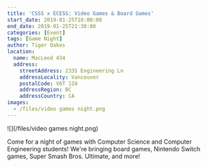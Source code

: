 ```yaml
---
title: 'CSSS x ECESS: Video Games & Board Games'
start_date: 2019-01-25T18:00:00
end_date: 2019-01-25T21:30:00
categories: [Event]
tags: [Game Night]
author: Tiger Oakes
location:
  name: MacLeod 434
  address:
    streetAddress: 2335 Engineering Ln
    addressLocality: Vancouver
    postalCode: V6T 1Z4
    addressRegion: BC
    addressCountry: CA
images:
  - /files/video games night.png
---
```


![](/files/video games night.png)

Come for a night of games with Computer Science and Computer Engineering
students! We're bringing board games, Nintendo Switch games, Super Smash Bros.
Ultimate, and more!
